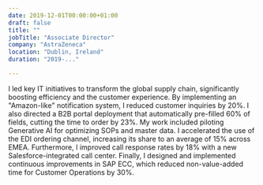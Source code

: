```yaml
---
date: 2019-12-01T00:00:00+01:00
draft: false
title: ""
jobTitle: "Associate Director"
company: "AstraZeneca"
location: "Dublin, Ireland"
duration: "2019-..."

---
```


I led key IT initiatives to transform the global supply chain, significantly boosting efficiency and the customer experience. By implementing an "Amazon-like" notification system, I reduced customer inquiries by 20%. I also directed a B2B portal deployment that automatically pre-filled 60% of fields, cutting the time to order by 23%. My work included piloting Generative AI for optimizing SOPs and master data. I accelerated the use of the EDI ordering channel, increasing its share to an average of 15% across EMEA. Furthermore, I improved call response rates by 18% with a new Salesforce-integrated call center. Finally, I designed and implemented continuous improvements in SAP ECC, which reduced non-value-added time for Customer Operations by 30%.